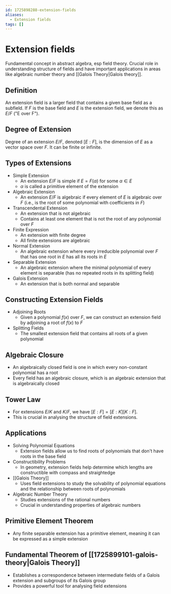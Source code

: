 ```yaml
---
id: 1725898288-extension-fields
aliases:
  - Extension fields
tags: []
---
```


# Extension fields
Fundamental concept in abstract algebra, esp field theory. Crucial role in understanding structure of fields and have important applications in areas like algebraic number theory and [[Galois Theory|Galois theory]].

## Definition
An extension field is a larger field that contains a given base field as a subfield. If $F$ is the base field and $E$ is the extension field, we denote this as $E/F$ ("E over F").

## Degree of Extension
Degree of an extension $E/F$, denoted $[E:F]$, is the dimension of $E$ as a vector space over $F$. It can be finite or infinite.

## Types of Extensions
- Simple Extension
    - An extension $E/F$ is simple if $E=F(\alpha)$ for some $\alpha \in E$
    - $\alpha$ is called a primitive element of the extension
- Algebraic Extension
    - An extension $E/F$ is algebraic if every element of $E$ is algebraic over $F$ (i.e., is the root of some polynomial with coefficients in $F$)
- Transcendental Extension
    - An extension that is not algebraic
    - Contains at least one element that is not the root of any polynomial over $F$
- Finite Expression
    - An extension with finite degree
    - All finite extensions are algebraic
- Normal Extension
    - An algebraic extension where every irreducible polynomial over $F$ that has one root in $E$ has all its roots in $E$
- Separable Extension
    - An algebraic extension where the minimal polynomial of every element is separable (has no repeated roots in its splitting field)
- Galois Extension
    - An extension that is both normal and separable

## Constructing Extension Fields
- Adjoining Roots
    - Given a polynomial $f(x)$ over $F$, we can construct an extension field by adjoining a root of $f(x)$ to $F$
- Splitting Fields
    - The smallest extension field that contains all roots of a given polynomial

## Algebraic Closure
- An algebraically closed field is one in which every non-constant polynomial has a root
- Every field has an algebraic closure, which is an algebraic extension that is algebraically closed

## Tower Law
- For extensions $E/K$ and $K/F$, we have $[E:F]=[E:K][K:F]$.
- This is crucial in analysing the structure of field extensions.

## Applications
- Solving Polynomial Equations
    - Extension fields allow us to find roots of polynomials that don't have roots in the base field
- Constructibility Problems
    - In geometry, extension fields help determine which lengths are constructible with compass and straightedge
- [[Galois Theory]]
    - Uses field extensions to study the solvability of polynomial equations and the relationship between roots of polynomials
- Algebraic Number Theory
    - Studies extensions of the rational numbers
    - Crucial in understanding properties of algebraic numbers

## Primitive Element Theorem
- Any finite separable extension has a primitive element, meaning it can be expressed as a simple extension

## Fundamental Theorem of [[1725899101-galois-theory|Galois Theory]]
- Establishes a correspondence between intermediate fields of a Galois extension and subgroups of its Galois group
- Provides a powerful tool for analysing field extensions

